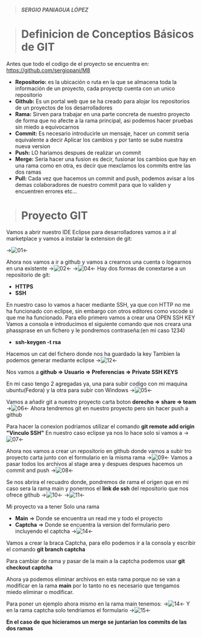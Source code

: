 > ##### SERGIO PANIAGUA LÓPEZ

> # Definicion de Conceptios Básicos de GIT
Antes que todo el codigo de el proyecto se encuentra en: https://github.com/sergiopani/M8
+ **Repositorio:** es la ubicación o ruta en la que se almacena toda la información de un proyecto, cada proyectp cuenta con un unico repositorio
+ **Github:** Es un portal web que se ha creado para alojar los repositorios de un proyectos de los desarrolladores
+ **Rama:** Sirven para trabajar en una parte concreta de nuestro proyecto de forma que no afecte a la rama principal, asi podemos hacer pruebas sin miedo a equivocarnos
+ **Commit:** Es necesario introducirle un mensaje, hacer un commit seria equivalente a decir Aplicar los cambios y por tanto se sube nuestra nueva version
+ **Push:** LO hariamos despues de realizar un commit
+ **Merge:** Seria hacer una fusion es decir, fusionar los cambios que hay en una rama como en otra, es decir que mexclamos los commits entre las dos ramas
+ **Pull:** Cada vez que hacemos un commit and push, podemos avisar a los demas colaboradores de nuestro commit para que lo validen y encuentren errores etc...

> # Proyecto GIT
Vamos a abrir nuestro IDE Eclipse para desarrolladores vamos a ir al marketplace y vamos a instalar la extension de git: 

->![01](Images/cap01.png)<-

Ahora nos vamos a ir a github y vamos a crearnos una cuenta o logearnos en una existente
->![02](Images/cap02.png)<-
->![04](Images/cap04.png)<-
Hay dos formas de conextarse a un repositorio de git:
+ **HTTPS**
+ **SSH**

En nuestro caso lo vamos a hacer mediante SSH, ya que con HTTP no me ha funcionado con eclipse, sin embargo con otros editores como vscode si que me ha funcionado.
Para ello primero vamos a crear una OPEN SSH KEY
Vamos a consola e introducimos el siguiente comando que nos creara una phassprase en un fichero y le pondremos contraseña:(en mi caso 1234)

+ **ssh-keygen -t rsa**

Hacemos un cat del fichero donde nos ha guardado la key 
Tambien la podemos generar mediante eclipse
->![12](Images/cap12.png)<-

Nos vamos a **github => Usuario => Preferencias => Private SSH KEYS**

En mi caso tengo 2 agregadas ya, una para subir codigo con mi maquina ubuntu(Fedora) y la otra para subir con Windows
->![05](Images/cap05.png)<-

Vamos a añadir git a nuestro proyecto carta boton **derecho => share => team**
->![06](Images/cap06.png)<-
Ahora tendremos git en nuestro proyecto pero sin hacer push a github

Para hacer la conexion podriamos utilizar el comando **git remote add origin "Vinculo SSH"**
En nuestro caso eclipse ya nos lo hace solo si vamos a 
->![07](Images/cap07.png)<-

Ahora nos vamos a crear un repositorio en github donde vamos a subir tro proyecto carta junto con el formulario en la misma rama
->![09](Images/cap09.png)<-
Vamos a pasar todos los archivos al stage area y despues despues hacemos un commit and push
->![08](Images/cap08.png)<-

Se nos abrira el recuadro donde, pondremos de rama el origen que en mi caso sera la rama main
y ponermos el **link de ssh** del repositorio que nos ofrece github
->![10](Images/cap10.png)<-
->![11](Images/cap11.png)<-

 


Mi proyecto va a tener Solo una rama
+ **Main** => Donde se encuentra un read me y todo el proyecto
+ **Captcha** => Donde se encuentra la version del formulario pero incluyendo el captcha
->![14](Images/cap14.png)<-

Vamos a crear la braca Captcha, para ello podemos ir a la consola y escribir el comando **git branch captcha** 

Para cambiar de rama y pasar de la main a la captcha podemos usar 
**git checkout captcha**

Ahora ya podemos eliminar archivos en esta rama porque no se van a modificar en la rama **main** por lo tanto no es necesario que tengamos miedo eliminar o modificar.

Para poner un ejemplo ahora mismo en la rama main tenemos:
->![14](Images/cap14.png)<-
Y en la rama captcha solo tendriamos el formulario
->![15](Images/cap15.png)<-

**En el caso de que hicieramos un merge se juntarian los commits de las dos ramas**


